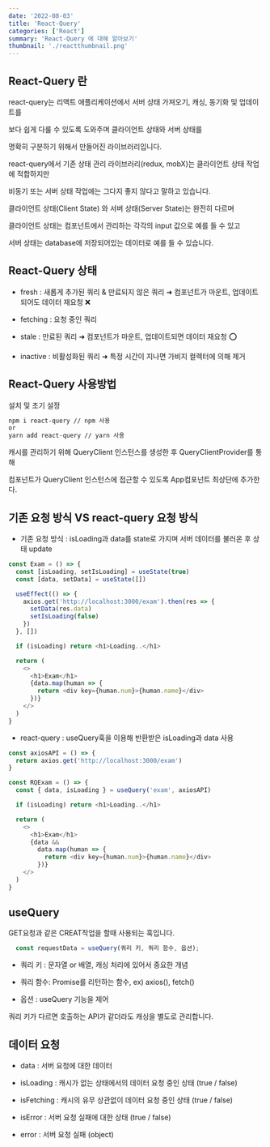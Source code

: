 ```yaml
---
date: '2022-08-03'
title: 'React-Query'
categories: ['React']
summary: 'React-Query 에 대해 알아보기'
thumbnail: './reactthumbnail.png'
---
```


## React-Query 란

react-query는 리액트 애플리케이션에서 서버 상태 가져오기, 캐싱, 동기화 및 업데이트를

보다 쉽게 다룰 수 있도록 도와주며 클라이언트 상태와 서버 상태를

명확히 구분하기 위해서 만들어진 라이브러리입니다.

react-query에서 기존 상태 관리 라이브러리(redux, mobX)는 클라이언트 상태 작업에 적합하지만

비동기 또는 서버 상태 작업에는 그다지 좋지 않다고 말하고 있습니다.

클라이언트 상태(Client State) 와 서버 상태(Server State)는 완전히 다르며

클라이언트 상태는 컴포넌트에서 관리하는 각각의 input 값으로 예를 들 수 있고

서버 상태는 database에 저장되어있는 데이터로 예를 들 수 있습니다.

## React-Query 상태

- fresh : 새롭게 추가된 쿼리 & 만료되지 않은 쿼리 ➜ 컴포넌트가 마운트, 업데이트되어도 데이터 재요청 ❌

- fetching : 요청 중인 쿼리

- stale : 만료된 쿼리 ➜ 컴포넌트가 마운트, 업데이트되면 데이터 재요청 ⭕️

- inactive : 비활성화된 쿼리 ➜ 특정 시간이 지나면 가비지 컬렉터에 의해 제거

## React-Query 사용방법

설치 및 초기 설정

```bash
npm i react-query // npm 사용
or
yarn add react-query // yarn 사용
```

캐시를 관리하기 위해 QueryClient 인스턴스를 생성한 후 QueryClientProvider를 통해

컴포넌트가 QueryClient 인스턴스에 접근할 수 있도록 App컴포넌트 최상단에 추가한다.

## 기존 요청 방식 VS react-query 요청 방식

- 기존 요청 방식 : isLoading과 data를 state로 가지며 서버 데이터를 불러온 후 상태 update

```javascript
const Exam = () => {
  const [isLoading, setIsLoading] = useState(true)
  const [data, setData] = useState([])

  useEffect(() => {
    axios.get('http://localhost:3000/exam').then(res => {
      setData(res.data)
      setIsLoading(false)
    })
  }, [])

  if (isLoading) return <h1>Loading..</h1>

  return (
    <>
      <h1>Exam</h1>
      {data.map(human => {
        return <div key={human.num}>{human.name}</div>
      })}
    </>
  )
}
```

- react-query : useQuery훅을 이용해 반환받은 isLoading과 data 사용

```javascript
const axiosAPI = () => {
  return axios.get('http://localhost:3000/exam')
}

const RQExam = () => {
  const { data, isLoading } = useQuery('exam', axiosAPI)

  if (isLoading) return <h1>Loading..</h1>

  return (
    <>
      <h1>Exam</h1>
      {data &&
        data.map(human => {
          return <div key={human.num}>{human.name}</div>
        })}
    </>
  )
}
```

## useQuery

GET요청과 같은 CREAT작업을 할때 사용되는 훅입니다.

```javascript
  const requestData = useQuery(쿼리 키, 쿼리 함수, 옵션);
```

- 쿼리 키 : 문자열 or 배열, 캐싱 처리에 있어서 중요한 개념

- 쿼리 함수: Promise를 리턴하는 함수, ex) axios(), fetch()

- 옵션 : useQuery 기능을 제어

쿼리 키가 다르면 호출하는 API가 같더라도 캐싱을 별도로 관리합니다.

## 데이터 요청

- data : 서버 요청에 대한 데이터

- isLoading : 캐시가 없는 상태에서의 데이터 요청 중인 상태 (true / false)

- isFetching : 캐시의 유무 상관없이 데이터 요청 중인 상태 (true / false)

- isError : 서버 요청 실패에 대한 상태 (true / false)

- error : 서버 요청 실패 (object)
